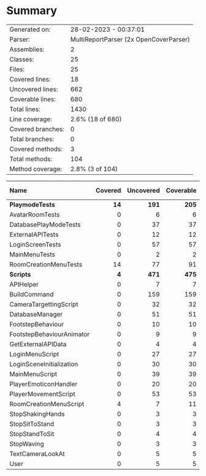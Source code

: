 ﻿# Summary
|||
|:---|:---|
| Generated on: | 28-02-2023 - 00:37:01 |
| Parser: | MultiReportParser (2x OpenCoverParser) |
| Assemblies: | 2 |
| Classes: | 25 |
| Files: | 25 |
| Covered lines: | 18 |
| Uncovered lines: | 662 |
| Coverable lines: | 680 |
| Total lines: | 1430 |
| Line coverage: | 2.6% (18 of 680) |
| Covered branches: | 0 |
| Total branches: | 0 |
| Covered methods: | 3 |
| Total methods: | 104 |
| Method coverage: | 2.8% (3 of 104) |

|**Name**|**Covered**|**Uncovered**|**Coverable**|**Total**|**Line coverage**|**Covered**|**Total**|**Branch coverage**|**Covered**|**Total**|**Method coverage**|
|:---|---:|---:|---:|---:|---:|---:|---:|---:|---:|---:|---:|
|**PlaymodeTests**|**14**|**191**|**205**|**483**|**6.8%**|**0**|**0**|****|**2**|**36**|**5.5%**|
|AvatarRoomTests|0|6|6|19|0%|0|0||0|2|0%|
|DatabasePlayModeTests|0|37|37|79|0%|0|0||0|4|0%|
|ExternalAPITests|0|12|12|27|0%|0|0||0|2|0%|
|LoginScreenTests|0|57|57|204|0%|0|0||0|10|0%|
|MainMenuTests|0|2|2|13|0%|0|0||0|1|0%|
|RoomCreationMenuTests|14|77|91|141|15.3%|0|0||2|17|11.7%|
|**Scripts**|**4**|**471**|**475**|**947**|**0.8%**|**0**|**0**|****|**1**|**68**|**1.4%**|
|APIHelper|0|7|7|19|0%|0|0||0|1|0%|
|BuildCommand|0|159|159|262|0%|0|0||0|14|0%|
|CameraTargettingScript|0|32|32|68|0%|0|0||0|4|0%|
|DatabaseManager|0|51|51|103|0%|0|0||0|12|0%|
|FootstepBehaviour|0|10|10|27|0%|0|0||0|2|0%|
|FootstepBehaviourAnimator|0|9|9|21|0%|0|0||0|2|0%|
|GetExternalAPIData|0|4|4|16|0%|0|0||0|1|0%|
|LoginMenuScript|0|27|27|48|0%|0|0||0|4|0%|
|LoginSceneInitialization|0|30|30|70|0%|0|0||0|1|0%|
|MainMenuScript|0|39|39|77|0%|0|0||0|11|0%|
|PlayerEmoticonHandler|0|20|20|34|0%|0|0||0|4|0%|
|PlayerMovementScript|0|53|53|99|0%|0|0||0|3|0%|
|RoomCreationMenuScript|4|7|11|27|36.3%|0|0||1|3|33.3%|
|StopShakingHands|0|3|3|11|0%|0|0||0|1|0%|
|StopSitToStand|0|3|3|13|0%|0|0||0|1|0%|
|StopStandToSit|0|4|4|14|0%|0|0||0|1|0%|
|StopWaving|0|3|3|11|0%|0|0||0|1|0%|
|TextCameraLookAt|0|5|5|16|0%|0|0||0|1|0%|
|User|0|5|5|11|0%|0|0||0|1|0%|
